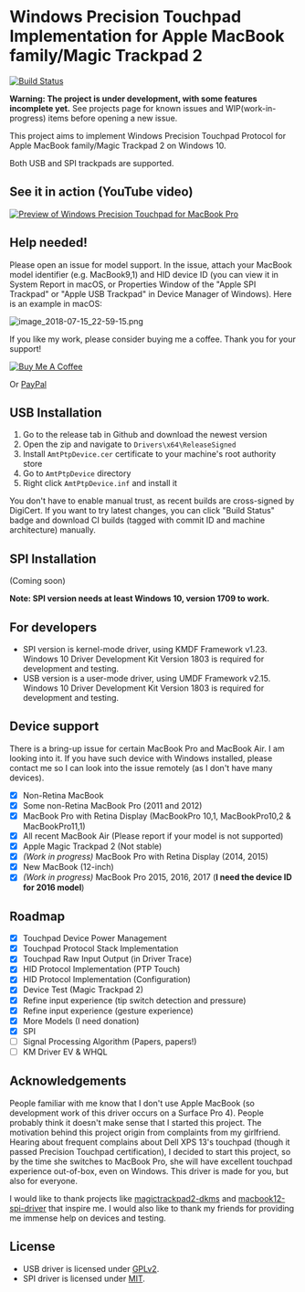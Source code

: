 # Windows Precision Touchpad Implementation for Apple MacBook family/Magic Trackpad 2

[![Build Status](https://ligstd.visualstudio.com/_apis/public/build/definitions/7694e0d0-94e3-4fd2-b39a-ecd261e1ba2e/22/badge)](https://ptp-release.imbushuo.net/)

**Warning: The project is under development, with some features incomplete yet.** See projects page for known issues and WIP(work-in-progress) items before opening a new issue.

This project aims to implement Windows Precision Touchpad Protocol for Apple MacBook family/Magic Trackpad 2 on Windows 10.

Both USB and SPI trackpads are supported.

## See it in action (YouTube video)

[![Preview of Windows Precision Touchpad for MacBook Pro](https://img.youtube.com/vi/7dFqtcDArUg/0.jpg)](https://www.youtube.com/watch?v=7dFqtcDArUg)

## Help needed!

Please open an issue for model support. In the issue, attach your MacBook model identifier (e.g. MacBook9,1) and HID device ID (you can view it in System Report in macOS, or Properties Window of the "Apple SPI Trackpad" or "Apple USB Trackpad" in Device Manager of Windows). Here is an example in macOS:

![image_2018-07-15_22-59-15.png](https://i.loli.net/2018/07/15/5b4b616019799.png)

If you like my work, please consider buying me a coffee. Thank you for your support!

<a href="https://www.buymeacoffee.com/imbushuo" target="_blank"><img src="https://www.buymeacoffee.com/assets/img/custom_images/orange_img.png" alt="Buy Me A Coffee" style="height: auto !important;width: auto !important;" ></a>

Or [PayPal](https://www.paypal.com/paypalme/imbushuo)

## USB Installation

1. Go to the release tab in Github and download the newest version
2. Open the zip and navigate to `Drivers\x64\ReleaseSigned`
3. Install `AmtPtpDevice.cer` certificate to your machine's root authority store
4. Go to `AmtPtpDevice` directory
5. Right click `AmtPtpDevice.inf` and install it 

You don't have to enable manual trust, as recent builds are cross-signed by DigiCert.
If you want to try latest changes, you can click "Build Status" badge and download CI builds (tagged with commit ID and machine architecture) manually.

## SPI Installation

(Coming soon)

**Note: SPI version needs at least Windows 10, version 1709 to work.**

## For developers

- SPI version is kernel-mode driver, using KMDF Framework v1.23. Windows 10 Driver Development Kit Version 1803 is required for development and testing.
- USB version is a user-mode driver, using UMDF Framework v2.15. Windows 10 Driver Development Kit Version 1803 is required for development and testing.

## Device support

There is a bring-up issue for certain MacBook Pro and MacBook Air. I am looking into it. If you have such device with Windows installed, please contact me so I can look into the issue remotely (as I don't have many devices).

- [x] Non-Retina MacBook 
- [x] Some non-Retina MacBook Pro (2011 and 2012)
- [x] MacBook Pro with Retina Display (MacBookPro 10,1, MacBookPro10,2 & MacBookPro11,1)
- [x] All recent MacBook Air (Please report if your model is not supported)
- [x] Apple Magic Trackpad 2 (Not stable)
- [x] _(Work in progress)_ MacBook Pro with Retina Display (2014, 2015)
- [x] New MacBook (12-inch)
- [x] _(Work in progress)_ MacBook Pro 2015, 2016, 2017 (**I need the device ID for 2016 model**)

## Roadmap

- [x] Touchpad Device Power Management
- [x] Touchpad Protocol Stack Implementation
- [x] Touchpad Raw Input Output (in Driver Trace)
- [x] HID Protocol Implementation (PTP Touch)
- [x] HID Protocol Implementation (Configuration)
- [x] Device Test (Magic Trackpad 2)
- [x] Refine input experience (tip switch detection and pressure)
- [x] Refine input experience (gesture experience)
- [x] More Models (I need donation)
- [x] SPI
- [ ] Signal Processing Algorithm (Papers, papers!)
- [ ] KM Driver EV & WHQL

## Acknowledgements

People familiar with me know that I don't use Apple MacBook (so development work of this driver occurs on a Surface Pro 4). People probably think it doesn't make sense that I started this project. The motivation behind this project origin from complaints from my girlfriend. Hearing about frequent complains about Dell XPS 13's touchpad (though it passed Precision Touchpad certification), I decided to start this project, so by the time she switches to MacBook Pro, she will have excellent touchpad experience out-of-box, even on Windows. This driver is made for you, but also for everyone.

I would like to thank projects like [magictrackpad2-dkms](https://github.com/robbi5/magictrackpad2-dkms) and [macbook12-spi-driver](https://github.com/cb22/macbook12-spi-driver) that inspire me. I would also like to thank my friends for providing me immense help on devices and testing.
 
## License

- USB driver is licensed under [GPLv2](LICENSE-GPL.md).
- SPI driver is licensed under [MIT](LICENSE-MIT.md).

